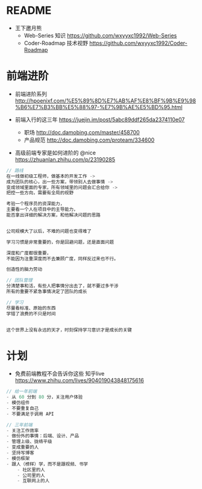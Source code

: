 # README

- 王下邀月熊 
    - Web-Series 知识 https://github.com/wxyyxc1992/Web-Series
    - Coder-Roadmap 技术视野 https://github.com/wxyyxc1992/Coder-Roadmap

# 前端进阶

- 前端进阶系列 <http://hpoenixf.com/%E5%89%8D%E7%AB%AF%E8%BF%9B%E9%98%B6%E7%B3%BB%E5%88%97-%E7%9B%AE%E5%BD%95.html>

- 前端入行的这三年 <https://juejin.im/post/5abc89ddf265da2374110e07>

  - 职场 <http://doc.damobing.com/master/458700>
  - 产品规范 <http://doc.damobing.com/proteam/334600>

- 高级前端专家是如何进阶的 @nice https://zhuanlan.zhihu.com/p/23190285

```js
// 路线
在一线做初级工程师，做基本的开发工作 ->
成为团队的核心，出一些方案，带领别人去做事情 ->
变成领域里面的专家，所有领域里的问题会汇合给你 ->
把控一些方向，需要有全局的视野

考验一个程序员的资深能力，
主要看一个人在项目中的主导能力，
能否拿出详细的解决方案，和他解决问题的思路


公司规模大了以后，不难的问题也变得难了

学习习惯是非常重要的，你是回避问题，还是直面问题

深度和广度都很重要，
不能因为注重深度而不去兼顾广度，同样反过来也不行。

创造性的脑力劳动

// 团队管理
分清楚事和活，有些人把事情分出去了，就不要过多干涉
所有的重要不紧急事情决定了团队的成长

// 学习
尽量看标准、原始的东西
学错了浪费的不只是时间


这个世界上没有永远的天才，时刻保持学习意识才是成长的关键
```

# 计划

- 免费前端教程不会告诉你这些 知乎live https://www.zhihu.com/lives/904019043848175616

```js
// 给一年前端
- 从 60 分到 80 分，关注用户体验
- 模仿组件
- 不要重复自己
- 不要满足于调用 API

// 三年前端
- 关注工作效率
- 做份外的事情：后端、设计、产品
- 管理上级、拢络平级
- 变成重要的人
- 坚持写博客
- 模仿框架
- 跟人（榜样）学，而不是跟视频、书学
    - 社区里的人
    - 公司里的人
    - 互联网上的人
```